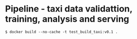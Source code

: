 # Pipeline - taxi data validattion, training, analysis and serving

```
$ docker build --no-cache -t test_build_taxi:v0.1 .
```

